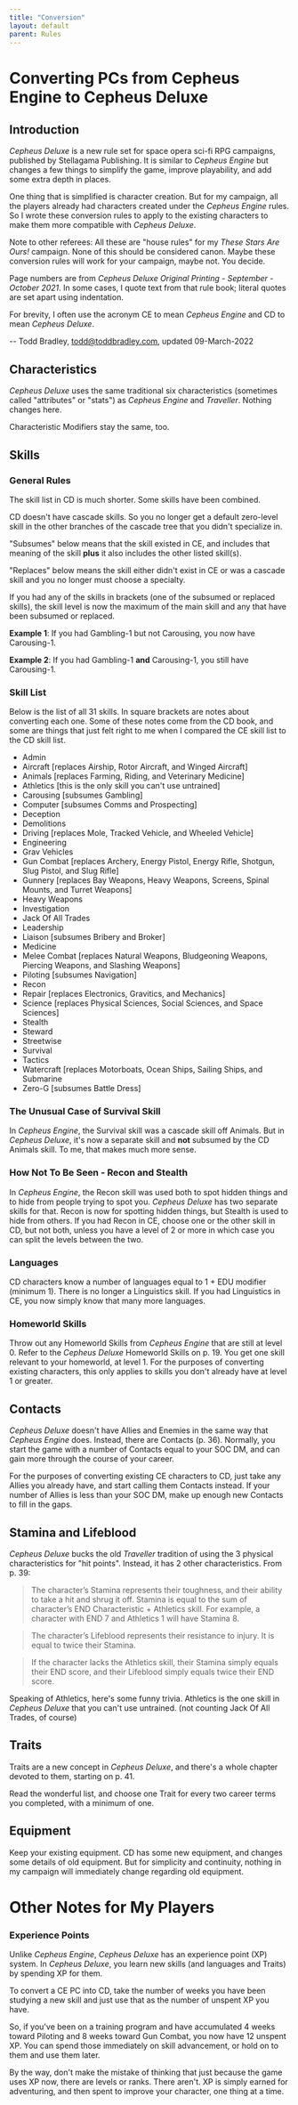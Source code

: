 ```yaml
---
title: "Conversion"
layout: default
parent: Rules
---
```


# Converting PCs from Cepheus Engine to Cepheus Deluxe

## Introduction

*Cepheus Deluxe* is a new rule set for space opera sci-fi RPG campaigns, published by Stellagama Publishing. It is similar to *Cepheus Engine* but changes a few things to simplify the game, improve playability, and add some extra depth in places.

One thing that is simplified is character creation. But for my campaign, all the players already had characters created under the *Cepheus Engine* rules. So I wrote these conversion rules to apply to the existing characters to make them more compatible with *Cepheus Deluxe*.

Note to other referees: All these are "house rules" for my *These Stars Are Ours!* campaign. None of this should be considered canon. Maybe these conversion rules will work for your campaign, maybe not. You decide.

Page numbers are from *Cepheus Deluxe Original Printing - September - October 2021*. In some cases, I quote text from that rule book; literal quotes are set apart using indentation.

For brevity, I often use the acronym CE to mean *Cepheus Engine* and CD to mean *Cepheus Deluxe*.

-- Todd Bradley, todd@toddbradley.com, updated 09-March-2022

## Characteristics

*Cepheus Deluxe* uses the same traditional six characteristics (sometimes called "attributes" or "stats") as *Cepheus Engine* and *Traveller*. Nothing changes here.

Characteristic Modifiers stay the same, too.

## Skills

### General Rules

The skill list in CD is much shorter. Some skills have been combined.

CD doesn't have cascade skills. So you no longer get a default zero-level skill in the other branches of the cascade tree that you didn't specialize in.

"Subsumes" below means that the skill existed in CE, and includes that meaning of the skill **plus** it also includes the other listed skill(s).

"Replaces" below means the skill either didn't exist in CE or was a cascade skill and you no longer must choose a specialty.

If you had any of the skills in brackets (one of the subsumed or replaced skills), the skill level is now the maximum of the main skill and any that have been subsumed or replaced.

**Example 1**: If you had Gambling-1 but not Carousing, you now have Carousing-1.

**Example 2**: If you had Gambling-1 **and** Carousing-1, you still have Carousing-1.


### Skill List

Below is the list of all 31 skills. In square brackets are notes about converting each one. Some of these notes come from the CD book, and some are things that just felt right to me when I compared the CE skill list to the CD skill list.

* Admin
* Aircraft [replaces Airship, Rotor Aircraft, and Winged Aircraft]
* Animals [replaces Farming, Riding, and Veterinary Medicine]
* Athletics [this is the only skill you can't use untrained]
* Carousing [subsumes Gambling]
* Computer [subsumes Comms and Prospecting]
* Deception
* Demolitions
* Driving [replaces Mole, Tracked Vehicle, and Wheeled Vehicle]
* Engineering
* Grav Vehicles
* Gun Combat [replaces Archery, Energy Pistol, Energy Rifle, Shotgun, Slug Pistol, and Slug Rifle]
* Gunnery [replaces Bay Weapons, Heavy Weapons, Screens, Spinal Mounts, and Turret Weapons]
* Heavy Weapons
* Investigation
* Jack Of All Trades
* Leadership
* Liaison [subsumes Bribery and Broker]
* Medicine
* Melee Combat [replaces Natural Weapons, Bludgeoning Weapons, Piercing Weapons, and Slashing Weapons]
* Piloting [subsumes Navigation]
* Recon
* Repair [replaces Electronics, Gravitics, and Mechanics]
* Science [replaces Physical Sciences, Social Sciences, and Space Sciences]
* Stealth
* Steward
* Streetwise
* Survival
* Tactics
* Watercraft [replaces Motorboats, Ocean Ships, Sailing Ships, and Submarine
* Zero-G [subsumes Battle Dress]

### The Unusual Case of Survival Skill

In *Cepheus Engine*, the Survival skill was a cascade skill off Animals. But in *Cepheus Deluxe*, it's now a separate skill and **not** subsumed by the CD Animals skill. To me, that makes much more sense.

### How Not To Be Seen - Recon and Stealth

In *Cepheus Engine*, the Recon skill was used both to spot hidden things and to hide from people trying to spot you. *Cepheus Deluxe* has two separate skills for that. Recon is now for spotting hidden things, but Stealth is used to hide from others. If you had Recon in CE, choose one or the other skill in CD, but not both, unless you have a level of 2 or more in which case you can split the levels between the two.

### Languages

CD characters know a number of languages equal to 1 + EDU modifier (minimum 1). There is no longer a Linguistics skill. If you had Linguistics in CE, you now simply know that many more languages.

### Homeworld Skills

Throw out any Homeworld Skills from *Cepheus Engine* that are still at level 0. Refer to the *Cepheus Deluxe* Homeworld Skills on p. 19. You get one skill relevant to your homeworld, at level 1. For the purposes of converting existing characters, this only applies to skills you don't already have at level 1 or greater.


## Contacts

*Cepheus Deluxe* doesn't have Allies and Enemies in the same way that *Cepheus Engine* does. Instead, there are Contacts (p. 36). Normally, you start the game with a number of Contacts equal to your SOC DM, and can gain more through the course of your career.

For the purposes of converting existing CE characters to CD, just take any Allies you already have, and start calling them Contacts instead. If your number of Allies is less than your SOC DM, make up enough new Contacts to fill in the gaps.

## Stamina and Lifeblood

*Cepheus Deluxe* bucks the old *Traveller* tradition of using the 3 physical characteristics for "hit points". Instead, it has 2 other characteristics. From p. 39:

> The character’s Stamina represents their toughness, and their ability to take a hit and shrug it off. Stamina is equal to the sum of character’s END Characteristic + Athletics skill. For example, a character with END 7 and Athletics 1 will have Stamina 8.

> The character’s Lifeblood represents their resistance to injury. It is equal to twice their Stamina.

> If the character lacks the Athletics skill, their Stamina simply equals their END score, and their Lifeblood simply equals twice their END score.

Speaking of Athletics, here's some funny trivia. Athletics is the one skill in *Cepheus Deluxe* that you can't use untrained. (not counting Jack Of All Trades, of course)

## Traits

Traits are a new concept in *Cepheus Deluxe*, and there's a whole chapter devoted to them, starting on p. 41.

Read the wonderful list, and choose one Trait for every two career terms you completed, with a minimum of one.

## Equipment

Keep your existing equipment. CD has some new equipment, and changes some details of old equipment. But for simplicity and continuity, nothing in my campaign will immediately change regarding old equipment.


# Other Notes for My Players

### Experience Points

Unlike *Cepheus Engine*, *Cepheus Deluxe* has an experience point (XP) system. In *Cepheus Deluxe*, you learn new skills (and languages and Traits) by spending XP for them.

To convert a CE PC into CD, take the number of weeks you have been studying a new skill and just use that as the number of unspent XP you have.

So, if you've been on a training program and have accumulated 4 weeks toward Piloting and 8 weeks toward Gun Combat, you now have 12 unspent XP. You can spend those immediately on skill advancement, or hold on to them and use them later.

By the way, don't make the mistake of thinking that just because the game uses XP now, there are levels or ranks. There aren't. XP is simply earned for adventuring, and then spent to improve your character, one thing at a time.
